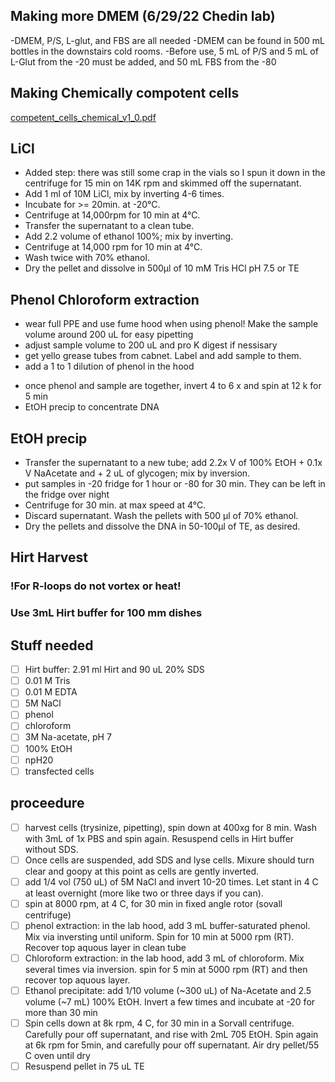 ## Making more DMEM (6/29/22 Chedin lab) 
-DMEM, P/S, L-glut, and FBS are all needed 
-DMEM can be found in 500 mL bottles in the downstairs cold rooms. 
-Before use, 5 mL of P/S and 5 mL of L-Glut from the -20 must be added, and 50 mL FBS from the -80 
## Making Chemically compotent cells 
[competent_cells_chemical_v1_0.pdf](https://github.com/RaeLynnLarson/ChedinLab/files/9538145/competent_cells_chemical_v1_0.pdf)
## LiCl
- Added step: there was still some crap in the vials so I spun it down in the centrifuge for 15 min on 14K rpm and skimmed off the supernatant. 
- Add  1 ml of 10M LiCl, mix by inverting 4-6 times.
- Incubate for >= 20min. at -20°C.
- Centrifuge at 14,000rpm for 10 min at 4°C.
- Transfer the supernatant to a clean tube.
- Add 2.2 volume of ethanol 100%; mix by inverting.
- Centrifuge at 14,000 rpm for 10 min at 4°C.
- Wash twice with 70% ethanol.
- Dry the pellet and dissolve in 500µl of 10 mM Tris HCl pH 7.5 or TE
## Phenol Chloroform extraction 
- wear full PPE and use fume hood when using phenol! Make the sample volume around 200 uL for easy pipetting
- adjust sample volume to 200 uL and pro K digest if nessisary 
- get yello grease tubes from cabnet. Label and add sample to them. 
- add a 1 to 1 dilution of phenol in the hood 
[^1]: phenol is stored in a bilayer so it doesn't evaporate too much. Please take the phenol from the bottom layer of the stock solution in the 4 degree fridge
- once phenol and sample are together, invert 4 to 6 x and spin at 12 k for 5 min 
- EtOH precip to concentrate DNA 
## EtOH precip
- Transfer the supernatant to a new tube; add 2.2x V of 100% EtOH + 0.1x V NaAcetate and + 2 uL of glycogen; mix by inversion.
- put samples in -20 fridge for 1 hour or -80 for 30 min. They can be left in the fridge over night 
- Centrifuge for 30 min. at max speed at 4°C.
- Discard supernatant.  Wash the pellets with 500 µl  of 70% ethanol.
- Dry the pellets and dissolve the DNA in 50-100µl of TE, as desired.
## Hirt Harvest 
### !For R-loops do not vortex or heat!
### Use 3mL Hirt buffer for 100 mm dishes
## Stuff needed 
- [ ] Hirt buffer: 2.91 ml Hirt and 90 uL 20% SDS
- [ ] 0.01 M Tris
- [ ] 0.01 M EDTA
- [ ] 5M NaCl
- [ ] phenol 
- [ ] chloroform
- [ ] 3M Na-acetate, pH 7 
- [ ] 100% EtOH
- [ ] npH20 
- [ ] transfected cells 

## proceedure
- [ ] harvest cells (trysinize, pipetting), spin down at 400xg for 8 min. Wash with 3mL of 1x PBS and spin again. Resuspend cells in Hirt buffer without SDS. 
- [ ] Once cells are suspended, add SDS and lyse cells. Mixure should turn clear and goopy at this point as cells are gently inverted. 
- [ ] add 1/4 vol (750 uL) of 5M NaCl and invert 10-20 times. Let stant in 4 C at least overnight (more like two or three days if you can). 
- [ ] spin at 8000 rpm, at 4 C, for 30 min in fixed angle rotor (sovall centrifuge)
- [ ] phenol extraction: in the lab hood, add 3 mL buffer-saturated phenol. Mix via inversting until uniform. Spin for 10 min at 5000 rpm (RT). Recover top aquous layer in clean tube 
- [ ] Chloroform extraction: in the lab hood, add 3 mL of chloroform. Mix several times via inversion. spin for 5 min at 5000 rpm (RT) and then recover top aquous layer.
- [ ] Ethanol precipitate: add 1/10 volume (~300 uL) of Na-Acetate and 2.5 volume (~7 mL) 100% EtOH. Invert a few times and incubate at -20 for more than 30 min 
- [ ] Spin cells down at 8k rpm, 4 C, for 30 min in a Sorvall centrifuge. Carefully pour off supernatant, and rise with 2mL 705 EtOH. Spin again at 6k rpm for 5min, and carefully pour off supernatant. Air dry pellet/55 C oven until dry 
- [ ] Resuspend pellet in 75 uL TE 

